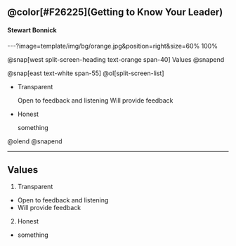 

## @color[#F26225](Getting to Know Your Leader)
#### Stewart Bonnick

---?image=template/img/bg/orange.jpg&position=right&size=60% 100%

@snap[west split-screen-heading text-orange span-40]
Values
@snapend

@snap[east text-white span-55]
@ol[split-screen-list]

- Transparent

   Open to feedback and listening
   Will provide feedback

- Honest

  something
  
@olend
@snapend

---

## Values

1. Transparent
  * Open to feedback and listening
  * Will provide feedback
2. Honest
  * something